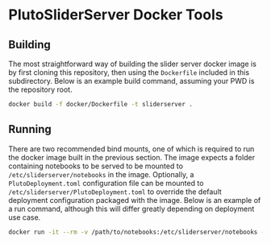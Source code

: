 # PlutoSliderServer Docker Tools

## Building

The most straightforward way of building the slider server docker image is by first cloning this repository, then using the `Dockerfile` included in this subdirectory.
Below is an example build command, assuming your PWD is the repository root.

```bash
docker build -f docker/Dockerfile -t sliderserver .
```

## Running

There are two recommended bind mounts, one of which is required to run the docker image built in the previous section.
The image expects a folder containing notebooks to be served to be mounted to `/etc/sliderserver/notebooks` in the image.
Optionally, a `PlutoDeployment.toml` configuration file can be mounted to `/etc/sliderserver/PlutoDeployment.toml` to override the default deployment configuration packaged with the image.
Below is an example of a run command, although this will differ greatly depending on deployment use case.

```bash
docker run -it --rm -v /path/to/notebooks:/etc/sliderserver/notebooks -p 2345:2345 sliderserver
```

